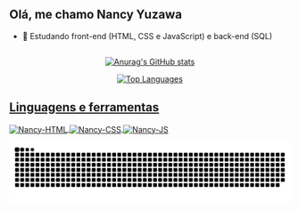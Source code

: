 ## Olá, me chamo Nancy Yuzawa

- 🌱 Estudando front-end (HTML, CSS e JavaScript) e back-end (SQL)
##
<div align="center" >
  <a href="https://github.com/nancyuzawa">
    
  ![Anurag's GitHub stats](https://github-readme-stats.vercel.app/api?username=nancyuzawa&rank_icon=github&theme=dracula)
<!--   <img height=""  align="center" src="https://github-readme-stats.vercel.app/api/top-langs/?username=nancyuzawa&layout=compact&langs_count=7&theme=dracula" /> -->
  <img src="https://github-readme-stats.vercel.app/api/top-langs/?username=nancyuzawa&langs_count=10&title_color=ffffff&text_color=ffffff&icon_color=ffffff&bg_color=0D1117&hide_border=true&locale=en&custom_title=Top%20%Languages" alt="Top Languages"  />

 </div>
  
 ## Linguagens e ferramentas
  
  <div id="Logo">    
   <img align="center" alt="Nancy-HTML" height="40" width="50" src="https://cdn.jsdelivr.net/gh/devicons/devicon/icons/html5/html5-plain-wordmark.svg" />
   <img align="center" alt="Nancy-CSS" height="40" width="50" src="https://cdn.jsdelivr.net/gh/devicons/devicon/icons/css3/css3-plain-wordmark.svg" />
   <img align="center" alt="Nancy-JS" height="40" width="50" src="https://cdn.jsdelivr.net/gh/devicons/devicon/icons/javascript/javascript-plain.svg" />
          
  </div>
   
  ![Snake animation](https://github.com/nancyuzawa/nancyuzawa/blob/output/github-contribution-grid-snake.svg)
